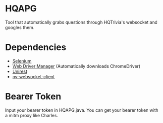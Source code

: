 # HQAPG
Tool that automatically grabs questions through HQTrivia's websocket and googles them. 

# Dependencies
* [Selenium](https://www.seleniumhq.org/)
* [Web Driver Manager](https://github.com/bonigarcia/webdrivermanager) (Automatically downloads ChromeDriver)
* [Unirest](https://github.com/Kong/unirest-java)
* [nv-websocket-client](https://github.com/TakahikoKawasaki/nv-websocket-client)

# Bearer Token
Input your bearer token in HQAPG.java. You can get your bearer token with a mitm proxy like Charles. 
